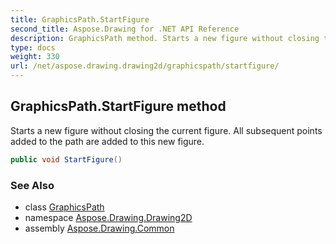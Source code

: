 ```yaml
---
title: GraphicsPath.StartFigure
second_title: Aspose.Drawing for .NET API Reference
description: GraphicsPath method. Starts a new figure without closing the current figure. All subsequent points added to the path are added to this new figure
type: docs
weight: 330
url: /net/aspose.drawing.drawing2d/graphicspath/startfigure/
---
```

## GraphicsPath.StartFigure method

Starts a new figure without closing the current figure. All subsequent points added to the path are added to this new figure.

```csharp
public void StartFigure()
```

### See Also

* class [GraphicsPath](../)
* namespace [Aspose.Drawing.Drawing2D](../../graphicspath/)
* assembly [Aspose.Drawing.Common](../../../)


